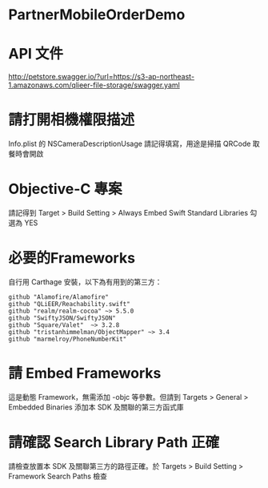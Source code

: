 # PartnerMobileOrderDemo

# API 文件
http://petstore.swagger.io/?url=https://s3-ap-northeast-1.amazonaws.com/qlieer-file-storage/swagger.yaml

# 請打開相機權限描述
Info.plist 的 NSCameraDescriptionUsage 請記得填寫，用途是掃描 QRCode 取餐時會開啟

# Objective-C 專案
請記得到 Target > Build Setting > Always Embed Swift Standard Libraries 勾選為 YES

# 必要的Frameworks
自行用 Carthage 安裝，以下為有用到的第三方：

```
github "Alamofire/Alamofire" 
github "QLiEER/Reachability.swift"
github "realm/realm-cocoa" ~> 5.5.0
github "SwiftyJSON/SwiftyJSON"
github "Square/Valet"  ~> 3.2.8 
github "tristanhimmelman/ObjectMapper" ~> 3.4 
github "marmelroy/PhoneNumberKit"

```

# 請 Embed Frameworks 
這是動態 Framework，無需添加 -objc 等參數。但請到 Targets > General > Embedded Binaries 添加本 SDK 及關聯的第三方函式庫

# 請確認 Search Library Path 正確
請檢查放置本 SDK 及關聯第三方的路徑正確。於 Targets > Build Setting > Framework Search Paths 檢查
